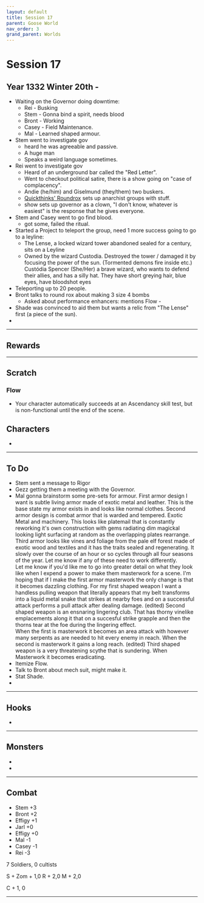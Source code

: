 ```yaml
---
layout: default
title: Session 17
parent: Goose World
nav_order: 3
grand_parent: Worlds
---
```

# Session 17

## Year 1332 Winter 20th - 
* Waiting on the Governor doing downtime:
	* Rei - Busking
	* Stem - Gonna bind a spirit, needs blood
	* Bront - Working
	* Casey - Field Maintenance.
	* Mal - Learned shaped armour.
* Stem went to investigate gov
	* heard he was agreeable and passive. 
	* A huge man
	* Speaks a weird language sometimes.
* Rei went to investigate gov
	* Heard of an underground bar called the "Red Letter".
	* Went to checkout political satire, there is a show going on "case of complacency".
	* Andie (he/him) and Giselmund (they/them) two buskers.
	* [Quickthinks' Roundrox](Game/Worlds/Goose/Mornhold.md#Quickthinks'%20Roundrox) sets up anarchist groups with stuff.
	* show sets up governor as a clown, "I don't know, whatever is easiest" is the response that he gives everyone.
* Stem and Casey went to go find blood.
	* got some, failed the ritual.
* Started a Project to teleport the group, need 1 more success going to go to a leyline:
	* The Lense, a locked wizard tower abandoned sealed for a century, sits on a Leyline 
	* Owned by the wizard Custodia. Destroyed the tower / damaged it by focusing the power of the sun. (Tormented demons fire inside etc.) Custódia Spencer (She/Her) a brave wizard, who wants to defend their allies, and has a silly hat. They have short greying hair, blue eyes, have bloodshot eyes
* Teleporting up to 20 people.
* Bront talks to round rox about making 3 size 4 bombs 
	* Asked about performance enhancers: mentions Flow - 
* Shade was convinced to aid them but wants a relic from "The Lense" first (a piece of the sun).
* 

---

## Rewards



---
## Scratch
### Flow
* Your character automatically succeeds at an Ascendancy skill test, but is non-functional until the end of the scene.


## Characters
* 
 

---

## To Do
* Stem sent a message to Rigor
* Gezz getting them a meeting with the Governor.
* Mal gonna brainstorm some pre-sets for armour.
First armor design I want is subtle living armor made of exotic metal and leather. This is the base state my armor exists in and looks like normal clothes. Second armor design is combat armor that is warded and tempered. Exotic Metal and machinery. This looks like platemail that is constantly reworking it's own construction with gems radiating dim magickal looking light surfacing at random as the overlapping plates rearrange.  
Third armor looks like vines and foliage from the pale elf forest made of exotic wood and textiles and it has the traits sealed and regenerating. It slowly over the course of an hour or so cycles through all four seasons of the year. Let me know if any of these need to work differently.    
Let me know if you'd like me to go into greater detail on what they look like when I expend a power to make them masterwork for a scene. I'm hoping that if I make the first armor masterwork the only change is that it becomes dazzling clothing.
For my first shaped weapon I want a handless pulling weapon that literally appears that my belt transforms into a liquid metal snake that strikes at nearby foes and on a successful attack performs a pull attack after dealing damage. (edited)
Second shaped weapon is an ensnaring lingering club. That has thorny vinelike emplacements along it that on a succesful strike grapple and then the thorns tear at the foe during the lingering effect.    
When the first is masterwork it becomes an area attack with however many serpents as are needed to hit every enemy in reach. When the second is masterwork it gains a long reach. (edited)
Third shaped weapon is a very threatening scythe that is sundering. When Masterwork it becomes eradicating.
* Itemize Flow.
* Talk to Bront about mech suit, might make it.
* Stat Shade.
* 


---

## Hooks
* 


---

## Monsters
* 
* 


---

## Combat
* Stem +3
* Bront +2
* Effigy +1
* Jarl +0
* Effigy +0
* Mal -1
* Casey -1
* Rei -3

7 Soldiers, 0 cultists

S + Zom + 1,0
R + 2,0
M + 2,0

C + 1, 0

---
